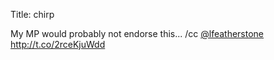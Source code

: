 Title: chirp

My MP would probably not endorse this... /cc <a href="http://twitter.com/lfeatherstone">@lfeatherstone</a> <a href="http://t.co/2rceKjuWdd">http://t.co/2rceKjuWdd</a>
